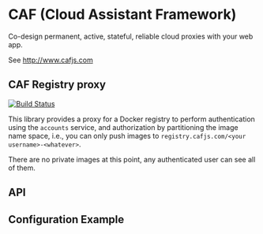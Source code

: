# CAF (Cloud Assistant Framework)

Co-design permanent, active, stateful, reliable cloud proxies with your web app.

See http://www.cafjs.com 

## CAF Registry proxy

[![Build Status](http://ci.cafjs.com/github.com/cafjs/caf_registryproxy/status.svg?branch=master)](http://ci.cafjs.com/github.com/cafjs/caf_registryproxy)


This library provides a proxy for a Docker registry to perform authentication using the `accounts` service, and authorization by partitioning the image name space, i.e., you can only push images to `registry.cafjs.com/<your username>-<whatever>`. 

There are no private images at this point, any authenticated user can see all of them.


## API


    
 
## Configuration Example


